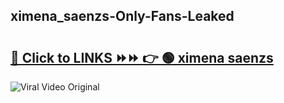 
 ## ximena_saenzs-Only-Fans-Leaked

# <h2><a href="https://clipsfans.com/ximena_saenzs&ref=git">🔗 Click to LINKS ⏩⏩ 👉 🟢 ximena saenzs </a></h2>

<a href="https://clipsfans.com/ximena_saenzs&ref=git" rel="nofollow" data-target="animated-image.originalLink"><img src="https://i.ibb.co.com/xMMVF88/686577567.gif" alt="Viral Video Original" style="max-width: 100%; display: inline-block;" data-target="animated-image.originalImage"></a>
